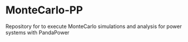 # MonteCarlo-PP
Repository for to execute MonteCarlo simulations and analysis for power systems with PandaPower
